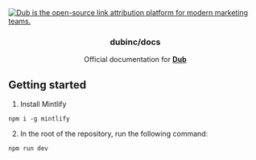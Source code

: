 <a href="https://dub.co">
  <img alt="Dub is the open-source link attribution platform for modern marketing teams." src="https://github.com/user-attachments/assets/66749065-928d-4501-bae0-7e2b4c456f7d" />
</a>

<h3 align="center">dubinc/docs</h3>

<p align="center">
    Official documentation for <a href="https://dub.co"><strong>Dub</strong></a>
</p>

## Getting started

1. Install Mintlify

```
npm i -g mintlify
```

2. In the root of the repository, run the following command:

```
npm run dev
```
